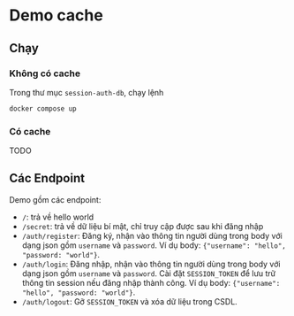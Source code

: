# Demo cache

## Chạy

### Không có cache

Trong thư mục `session-auth-db`, chạy lệnh
```sh
docker compose up
```

### Có cache

TODO

## Các Endpoint

Demo gồm các endpoint:
- `/`: trả về hello world
- `/secret`: trả về dữ liệu bí mật, chỉ truy cập được sau khi đăng nhập
- `/auth/register`: Đăng ký, nhận vào thông tin người dùng trong body với dạng json gồm `username` và `password`.
Ví dụ body: `{"username": "hello", "password: "world"}`.
- `/auth/login`: Đăng nhập, nhận vào thông tin người dùng trong body với dạng json gồm `username` và `password`.
Cài đặt `SESSION_TOKEN` để lưu trữ thông tin session nếu đăng nhập thành công.
Ví dụ body: `{"username": "hello", "password: "world"}`.
- `/auth/logout`: Gỡ `SESSION_TOKEN` và xóa dữ liệu trong CSDL.
